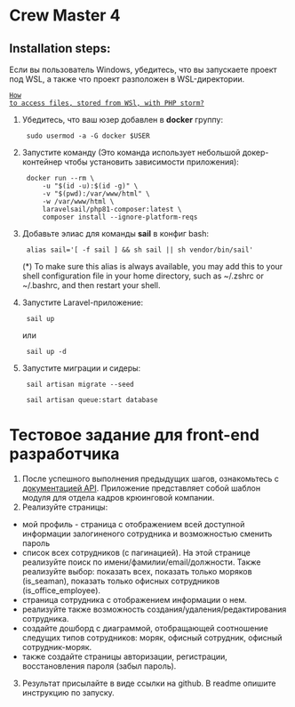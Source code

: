 # Crew Master 4

## Installation steps:

Если вы пользователь Windows, убедитесь, что вы запускаете проект под WSL, а также что проект разположен в WSL-директории.

<code>[How to access files, stored from WSl, with PHP storm?](https://stackoverflow.com/questions/71284111/how-to-access-files-created-by-laravel-sail-with-phpstorm)
</code>


1. Убедитесь, что ваш юзер добавлен в **docker** группу:

        sudo usermod -a -G docker $USER

2. Запустите команду (Это команда использует небольшой докер-контейнер чтобы установить зависимости приложения): 

        docker run --rm \
            -u "$(id -u):$(id -g)" \
            -v "$(pwd):/var/www/html" \
            -w /var/www/html \
            laravelsail/php81-composer:latest \
            composer install --ignore-platform-reqs

3. Добавьте элиас для команды **sail** в конфиг bash:

        alias sail='[ -f sail ] && sh sail || sh vendor/bin/sail'

   (*) To make sure this alias is always available, you may add this to your shell configuration file in your home directory, such as ~/.zshrc or ~/.bashrc, and then restart your shell.


4. Запустите Laravel-приложение:
        
        sail up
    или

        sail up -d


7. Запустите миграции и сидеры:
        
        sail artisan migrate --seed

        sail artisan queue:start database


# Тестовое задание для front-end разработчика

1. После успешного выполнения предыдущих шагов, ознакомьтесь с [документацией API](http://localhost/api/docs). Приложение представляет собой шаблон модуля для отдела кадров крюинговой компании.
2. Реализуйте страницы: 
 - мой профиль - страница с отображением всей доступной информации залогиненого сотрудника и возможностью сменить пароль
 - список всех сотрудников (с пагинацией). На этой странице реализуйте поиск по имени/фамилии/email/должности. Также реализуйте выбор: показать всех, показать только моряков (is_seaman), показать только офисных сотрудников (is_office_employee).
 - страница сотрудника с отображением информации о нем.
 - реализуйте также возможность создания/удаления/редактирования сотрудника.
 - создайте дошборд с диаграммой, отобращающей соотношение следущих типов сотрудников: моряк, офисный сотрудник, офисный сотрудник-моряк.
 - также создайте страницы авторизации, регистрации, восстановления пароля (забыл пароль).
3. Результат присылайте в виде ссылки на github. В readme опишите инструкцию по запуску.
